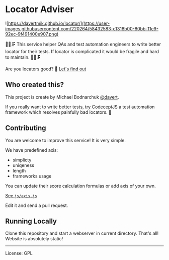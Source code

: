 # Locator Adviser 

![https://davertmik.github.io/locator/](https://user-images.githubusercontent.com/220264/58432583-c1318b00-80bb-11e9-92ec-9f491400e907.png)


🤖👾🗜 This service helper QAs and test automation engineers to write better locator for their tests.
If locator is complicated it would be fragile and hard to maintain. 🤖👾🗜

Are you locators good? 🤔 [Let's find out](https://davertmik.github.io/locator/)

## Who created this?

This project is create by Michael Bodnarchuk [@davert](https://twitter.com/davert). 

If you really want to write better tests, [try CodeceptJS](https://codecept.io) a test automation framework which resolves painfully bad locators. 🚀

## Contributing

You are welcome to improve this service! It is very simple.

We have predefined axis:

* simplicty
* uniqeness
* length
* frameworks usage

You can update their score calculation formulas or add axis of your own. 

[See `js/axis.js`](https://github.com/DavertMik/locator/blob/gh-pages/js/axis.js)

Edit it and send a pull request.

## Running Locally

Clone this repository and start a webserver in current directory. That's all! Website is absolutely static!


---

License: GPL